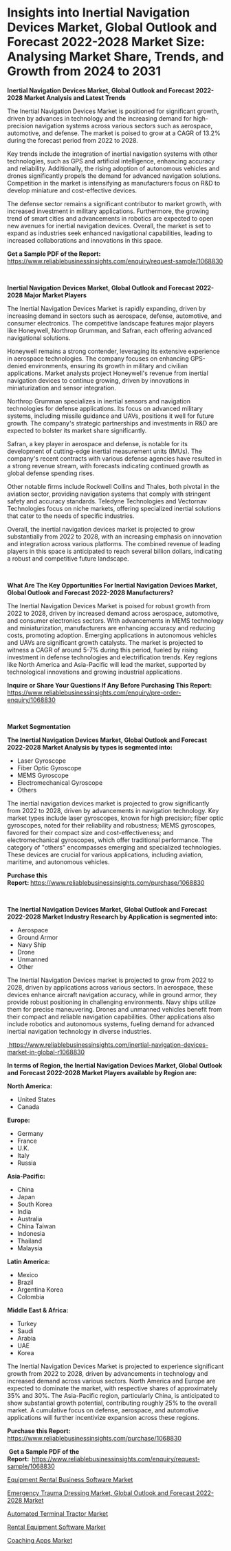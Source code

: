 <p><h1>Insights into Inertial Navigation Devices Market, Global Outlook and Forecast 2022-2028 Market Size: Analysing Market Share, Trends, and Growth from 2024 to 2031</h1></p><p><strong>Inertial Navigation Devices Market, Global Outlook and Forecast 2022-2028 Market Analysis and Latest Trends</strong></p>
<p><p>The Inertial Navigation Devices Market is positioned for significant growth, driven by advances in technology and the increasing demand for high-precision navigation systems across various sectors such as aerospace, automotive, and defense. The market is poised to grow at a CAGR of 13.2% during the forecast period from 2022 to 2028. </p><p>Key trends include the integration of inertial navigation systems with other technologies, such as GPS and artificial intelligence, enhancing accuracy and reliability. Additionally, the rising adoption of autonomous vehicles and drones significantly propels the demand for advanced navigation solutions. Competition in the market is intensifying as manufacturers focus on R&D to develop miniature and cost-effective devices. </p><p>The defense sector remains a significant contributor to market growth, with increased investment in military applications. Furthermore, the growing trend of smart cities and advancements in robotics are expected to open new avenues for inertial navigation devices. Overall, the market is set to expand as industries seek enhanced navigational capabilities, leading to increased collaborations and innovations in this space.</p></p>
<p><strong>Get a Sample PDF of the Report:&nbsp;</strong> <a href="https://www.reliablebusinessinsights.com/enquiry/request-sample/1068830">https://www.reliablebusinessinsights.com/enquiry/request-sample/1068830</a></p>
<p>&nbsp;</p>
<p><strong>Inertial Navigation Devices Market, Global Outlook and Forecast 2022-2028 Major Market Players</strong></p>
<p><p>The Inertial Navigation Devices Market is rapidly expanding, driven by increasing demand in sectors such as aerospace, defense, automotive, and consumer electronics. The competitive landscape features major players like Honeywell, Northrop Grumman, and Safran, each offering advanced navigational solutions.</p><p>Honeywell remains a strong contender, leveraging its extensive experience in aerospace technologies. The company focuses on enhancing GPS-denied environments, ensuring its growth in military and civilian applications. Market analysts project Honeywell's revenue from inertial navigation devices to continue growing, driven by innovations in miniaturization and sensor integration.</p><p>Northrop Grumman specializes in inertial sensors and navigation technologies for defense applications. Its focus on advanced military systems, including missile guidance and UAVs, positions it well for future growth. The company's strategic partnerships and investments in R&D are expected to bolster its market share significantly.</p><p>Safran, a key player in aerospace and defense, is notable for its development of cutting-edge inertial measurement units (IMUs). The company's recent contracts with various defense agencies have resulted in a strong revenue stream, with forecasts indicating continued growth as global defense spending rises.</p><p>Other notable firms include Rockwell Collins and Thales, both pivotal in the aviation sector, providing navigation systems that comply with stringent safety and accuracy standards. Teledyne Technologies and Vectornav Technologies focus on niche markets, offering specialized inertial solutions that cater to the needs of specific industries.</p><p>Overall, the inertial navigation devices market is projected to grow substantially from 2022 to 2028, with an increasing emphasis on innovation and integration across various platforms. The combined revenue of leading players in this space is anticipated to reach several billion dollars, indicating a robust and competitive future landscape.</p></p>
<p>&nbsp;</p>
<p><strong>What Are The Key Opportunities For Inertial Navigation Devices Market, Global Outlook and Forecast 2022-2028 Manufacturers?</strong></p>
<p><p>The Inertial Navigation Devices Market is poised for robust growth from 2022 to 2028, driven by increased demand across aerospace, automotive, and consumer electronics sectors. With advancements in MEMS technology and miniaturization, manufacturers are enhancing accuracy and reducing costs, promoting adoption. Emerging applications in autonomous vehicles and UAVs are significant growth catalysts. The market is projected to witness a CAGR of around 5-7% during this period, fueled by rising investment in defense technologies and electrification trends. Key regions like North America and Asia-Pacific will lead the market, supported by technological innovations and growing industrial applications.</p></p>
<p><strong>Inquire or Share Your Questions If Any Before Purchasing This Report:</strong> <a href="https://www.reliablebusinessinsights.com/enquiry/pre-order-enquiry/1068830">https://www.reliablebusinessinsights.com/enquiry/pre-order-enquiry/1068830</a></p>
<p>&nbsp;</p>
<p><strong>Market Segmentation</strong></p>
<p><strong>The Inertial Navigation Devices Market, Global Outlook and Forecast 2022-2028 Market Analysis by types is segmented into:</strong></p>
<p><ul><li>Laser Gyroscope</li><li>Fiber Optic Gyroscope</li><li>MEMS Gyroscope</li><li>Electromechanical Gyroscope</li><li>Others</li></ul></p>
<p><p>The inertial navigation devices market is projected to grow significantly from 2022 to 2028, driven by advancements in navigation technology. Key market types include laser gyroscopes, known for high precision; fiber optic gyroscopes, noted for their reliability and robustness; MEMS gyroscopes, favored for their compact size and cost-effectiveness; and electromechanical gyroscopes, which offer traditional performance. The category of "others" encompasses emerging and specialized technologies. These devices are crucial for various applications, including aviation, maritime, and autonomous vehicles.</p></p>
<p><strong>Purchase this Report:&nbsp;</strong><a href="https://www.reliablebusinessinsights.com/purchase/1068830">https://www.reliablebusinessinsights.com/purchase/1068830</a></p>
<p>&nbsp;</p>
<p><strong>The Inertial Navigation Devices Market, Global Outlook and Forecast 2022-2028 Market Industry Research by Application is segmented into:</strong></p>
<p><ul><li>Aerospace</li><li>Ground Armor</li><li>Navy Ship</li><li>Drone</li><li>Unmanned</li><li>Other</li></ul></p>
<p><p>The Inertial Navigation Devices market is projected to grow from 2022 to 2028, driven by applications across various sectors. In aerospace, these devices enhance aircraft navigation accuracy, while in ground armor, they provide robust positioning in challenging environments. Navy ships utilize them for precise maneuvering. Drones and unmanned vehicles benefit from their compact and reliable navigation capabilities. Other applications also include robotics and autonomous systems, fueling demand for advanced inertial navigation technology in diverse industries.</p></p>
<p><a href="https://www.reliablebusinessinsights.com/inertial-navigation-devices-market-in-global-r1068830">&nbsp;https://www.reliablebusinessinsights.com/inertial-navigation-devices-market-in-global-r1068830</a></p>
<p><strong>In terms of Region, the Inertial Navigation Devices Market, Global Outlook and Forecast 2022-2028 Market Players available by Region are:</strong></p>
<p>
    <p> <strong> North America: </strong>
        <ul>
            <li>United States</li>
            <li>Canada</li>
        </ul>
        </p> 
    <p> <strong> Europe: </strong>
        <ul>
            <li>Germany</li>
            <li>France</li>
            <li>U.K.</li>
            <li>Italy</li>
            <li>Russia</li>
        </ul>
        </p> 
    <p> <strong> Asia-Pacific: </strong>
        <ul>
            <li>China</li>
            <li>Japan</li>
            <li>South Korea</li>
            <li>India</li>
            <li>Australia</li>
            <li>China Taiwan</li>
            <li>Indonesia</li>
            <li>Thailand</li>
            <li>Malaysia</li>
        </ul>
        </p> 
    <p> <strong> Latin America: </strong>
        <ul>
            <li>Mexico</li>
            <li>Brazil</li>
            <li>Argentina Korea</li>
            <li>Colombia</li>
        </ul>
        </p> 
    <p> <strong> Middle East & Africa: </strong>
        <ul>
            <li>Turkey</li>
            <li>Saudi</li>
            <li>Arabia</li>
            <li>UAE</li>
            <li>Korea</li>
        </ul>
    </p>
    </p>
<p><p>The Inertial Navigation Devices Market is projected to experience significant growth from 2022 to 2028, driven by advancements in technology and increased demand across various sectors. North America and Europe are expected to dominate the market, with respective shares of approximately 35% and 30%. The Asia-Pacific region, particularly China, is anticipated to show substantial growth potential, contributing roughly 25% to the overall market. A cumulative focus on defense, aerospace, and automotive applications will further incentivize expansion across these regions.</p></p>
<p><strong>Purchase this Report: </strong><a href="https://www.reliablebusinessinsights.com/purchase/1068830">https://www.reliablebusinessinsights.com/purchase/1068830</a></p>
<p>&nbsp;<strong>Get a Sample PDF of the Report:&nbsp;&nbsp;</strong><a href="https://www.reliablebusinessinsights.com/enquiry/request-sample/1068830">https://www.reliablebusinessinsights.com/enquiry/request-sample/1068830</a></p>
<p><strong></strong></p>
<p><p><a href="https://www.linkedin.com/pulse/insights-equipment-rental-business-software-industry-mqcve?trackingId=OL4RnU%2F4S7676cph2qzRBg%3D%3D">Equipment Rental Business Software Market</a></p><p><a href="https://github.com/nafisalvee228/Market-Research-Report-List-2/blob/main/emergency-trauma-dressing-market-global-outlook-and-forecast-2022-2028-market.md">Emergency Trauma Dressing Market, Global Outlook and Forecast 2022-2028 Market</a></p><p><a href="https://www.linkedin.com/pulse/automated-terminal-tractor-market-forecast-global-trends-gpy2f?trackingId=QuG%2FA%2FFUQAeyMD97%2Fuz3lQ%3D%3D">Automated Terminal Tractor Market</a></p><p><a href="https://www.linkedin.com/pulse/rental-equipment-software-market-size-share-growth-analysis-8j2xe?trackingId=qGQKCFxLRVivtOQ%2FllU08w%3D%3D">Rental Equipment Software Market</a></p><p><a href="https://www.linkedin.com/pulse/global-coaching-apps-market-product-type-application-region-m8ibe?trackingId=5qWgEjHfSGqd6yIxWZjr4A%3D%3D">Coaching Apps Market</a></p></p>